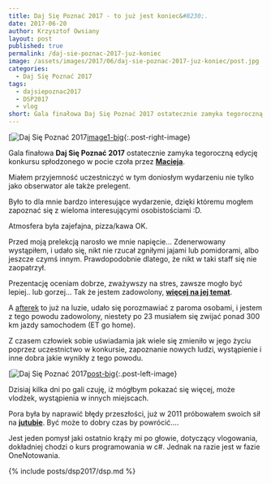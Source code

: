 ```yaml
---
title: Daj Się Poznać 2017 - to już jest koniec&#8230;.
date: 2017-06-20
author: Krzysztof Owsiany
layout: post
published: true
permalink: /daj-sie-poznac-2017-juz-koniec
image: /assets/images/2017/06/daj-sie-poznac-2017-juz-koniec/post.jpg
categories:
  - Daj Się Poznać 2017
tags:
  - dajsiepoznac2017
  - DSP2017
  - vlog
short: Gala finałowa Daj Się Poznać 2017 ostatecznie zamyka tegoroczną edycję konkursu spłodzonego w pocie czoła przez Macieja. Miałem przyjemność uczestniczyć w tym doniosłym wydarzeniu nie tylko jako obserwator ale także prelegent.
---
```

[![Daj Się Poznać 2017][image1][image1-big]{:.post-right-image}
      
Gala finałowa **Daj Się Poznać 2017** ostatecznie zamyka tegoroczną edycję konkursu spłodzonego w pocie czoła przez **[Macieja]**.

Miałem przyjemność uczestniczyć w tym doniosłym wydarzeniu nie tylko jako obserwator ale także prelegent.

Było to dla mnie bardzo interesujące wydarzenie, dzięki któremu mogłem zapoznać się z wieloma interesującymi osobistościami :D.

Atmosfera była zajefajna, pizza/kawa OK.
    
Przed moją prelekcją narosło we mnie napięcie&#8230; Zdenerwowany wystąpiłem, i udało się, nikt nie rzucał zgniłymi jajami lub pomidorami, albo jeszcze czymś innym. Prawdopodobnie dlatego, że nikt w taki staff się nie zaopatrzył.

Prezentację oceniam dobrze, zważywszy na stres, zawsze mogło być lepiej.. lub gorzej&#8230; Tak że jestem zadowolony, **[więcej na jej temat]**.

A [afterek] to już na luzie, udało się porozmawiać z paroma osobami, i jestem z tego powodu zadowolony, niestety po 23 musiałem się zwijać ponad 300 km jazdy samochodem (ET go home).

Z czasem człowiek sobie uświadamia jak wiele się zmieniło w jego życiu poprzez uczestnictwo w konkursie, zapoznanie nowych ludzi, wystąpienie i inne dobra jakie wynikły z tego powodu.

[![Daj Się Poznać 2017][post][post-big]{:.post-left-image}

Dzisiaj kilka dni po gali czuję, iż mógłbym pokazać się więcej, może vlodżek, wystąpienia w innych miejscach.
    
Pora była by naprawić błędy przeszłości, już w 2011 próbowałem swoich sił na **[jutubie]**. Być może to dobry czas by powrócić&#8230;.

Jest jeden pomysł jaki ostatnio krąży mi po głowie, dotyczący vlogowania, dokładniej chodzi o kurs programowania w c#. Jednak na razie jest w fazie OneNotowania.
    
{% include posts/dsp2017/dsp.md %}

[jutubie]: https://www.youtube.com/playlist?list=PL4404D2D7BF05C63C

[więcej na jej temat]: {{site.url}}/budowanie-zaangazowania-uzytkownikow-przy-wykorzystaniu-grywalizacji

[Macieja]: http://devstyle.

[afterek]: http://taproom.pl

[post]: /assets/images/2017/06/daj-sie-poznac-2017-juz-koniec/post.jpg
[post-big]: /assets/images/2017/06/daj-sie-poznac-2017-juz-koniec/post-big.jpg

[image1]: /assets/images/2017/06/daj-sie-poznac-2017-juz-koniec/image1.jpg
[image1-big]: /assets/images/2017/06/daj-sie-poznac-2017-juz-koniec/image1-big.jpg
